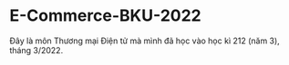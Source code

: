 # E-Commerce-BKU-2022
Đây là môn Thương mại Điện tử mà mình đã học vào học kì 212 (năm 3), tháng 3/2022.
